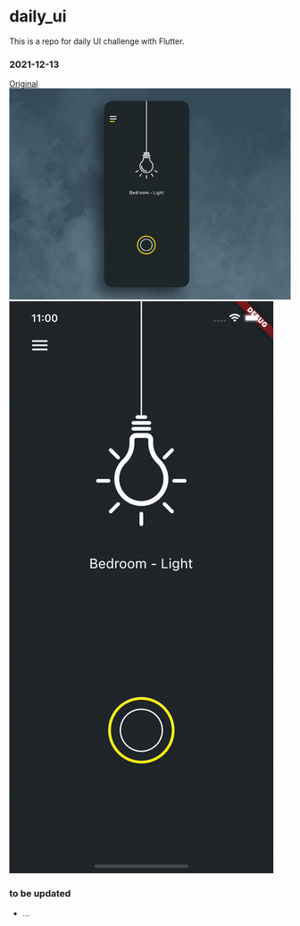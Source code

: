 # daily_ui

This is a repo for daily UI challenge with Flutter.

### 2021-12-13
[Original](https://dribbble.com/shots/5909357-Daily-UI-challenge-015/attachments/11120325?mode=media
)
![Original](reference/originals/original1.gif)
![Work](reference/works/work1.gif)

### to be updated
- ...